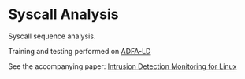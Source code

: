 # Syscall Analysis

Syscall sequence analysis.

Training and testing performed on [ADFA-LD](https://research.unsw.edu.au/projects/adfa-ids-datasets)

See the accompanying paper: [Intrusion Detection Monitoring for Linux](https://ramsdenj.com/papers/Intrusion_Detection_Monitoring_for_Linux.pdf)
